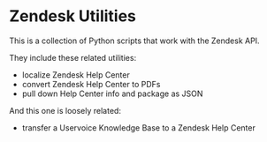 # Zendesk Utilities

This is a collection of Python scripts that work with the Zendesk API.

They include these related utilities:

 * localize Zendesk Help Center
 * convert Zendesk Help Center to PDFs
 * pull down Help Center info and package as JSON

And this one is loosely related:

 * transfer a Uservoice Knowledge Base to a Zendesk Help Center